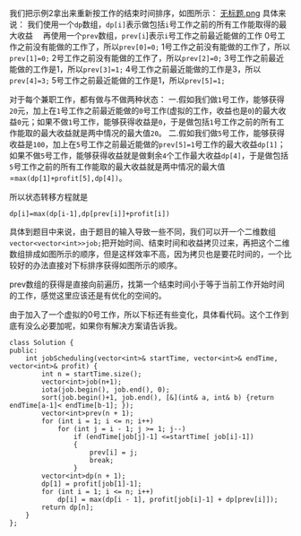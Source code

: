 我们把示例2拿出来重新按工作的结束时间排序，如图所示： [无标题.png](https://pic.leetcode-cn.com/e09c2b91352cfe7265612673014232ec2d1dac1d8e798408ee5228c9240586bd-%E6%97%A0%E6%A0%87%E9%A2%98.png)
具体来说：
我们使用一个`dp`数组，`dp[i]`表示做包括`i`号工作之前的所有工作能取得的最大收益
　再使用一个`prev`数组，`prev[i`]表示`i`号工作之前最近能做的工作
0号工作之前没有能做的工作了，所以`prev[0]=0;`
1号工作之前没有能做的工作了，所以`prev[1]=0;`
2号工作之前没有能做的工作了，所以`prev[2]=0;`
3号工作之前最近能做的工作是1，所以`prev[3]=1;`
4号工作之前最近能做的工作是3，所以`prev[4]=3;`
5号工作之前最近能做的工作是1，所以`prev[5]=1;`

对于每个兼职工作，都有做与不做两种状态：
一.假如我们做`1`号工作，能够获得`20`元，加上在`1`号工作之前最近能做的`0`号工作(虚拟的工作，收益也是`0`)的最大收益`0`元；如果不做`1`号工作，能够获得收益是`0`，于是做包括`1`号工作之前的所有工作能取的最大收益就是两中情况的最大值`20`。
二.假如我们做`5`号工作，能够获得收益是`100`，加上在`5`号工作之前最近能做的`prev[5]=1`号工作的最大收益`dp[1]`；如果不做`5`号工作，能够获得收益就是做剩余`4`个工作最大收益`dp[4]`，于是做包括`5`号工作之前的所有工作能取的最大收益就是两中情况的最大值=`max(dp[1]+profit[5],dp[4])`。

所以状态转移方程就是
```
dp[i]=max(dp[i-1],dp[prev[i]]+profit[i])
```
具体到题目中来说，由于题目的输入导致一些不同，我们可以开一个二维数组`vector<vector<int>>job;`把开始时间、结束时间和收益拷贝过来，再把这个二维数组排成如图所示的顺序，但是这样效率不高，因为拷贝也是要花时间的，一个比较好的办法直接对下标排序获得如图所示的顺序。

prev数组的获得是直接向前遍历，找第一个结束时间小于等于当前工作开始时间的工作，感觉这里应该还是有优化的空间的。

由于加入了一个虚拟的0号工作，所以下标还有些变化，具体看代码。这个工作到底有没么必要加呢，如果你有解决方案请告诉我。
```
class Solution {
public:
    int jobScheduling(vector<int>& startTime, vector<int>& endTime, vector<int>& profit) {
        int n = startTime.size();
        vector<int>job(n+1);
        iota(job.begin(), job.end(), 0);
        sort(job.begin()+1, job.end(), [&](int& a, int& b) {return endTime[a-1]< endTime[b-1]; });
        vector<int>prev(n + 1);
        for (int i = 1; i <= n; i++)
            for (int j = i - 1; j >= 1; j--)
                if (endTime[job[j]-1] <=startTime[ job[i]-1])
                {
                    prev[i] = j;
                    break;
                }
        vector<int>dp(n + 1);
        dp[1] = profit[job[1]-1];
        for (int i = 1; i <= n; i++)
            dp[i] = max(dp[i - 1], profit[job[i]-1] + dp[prev[i]]);
        return dp[n];
    }
};
```

